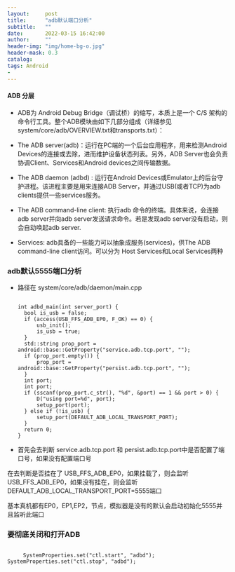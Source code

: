 ```yaml
---
layout:     post
title:      "adb默认端口分析"
subtitle:   ""
date:       2022-03-15 16:42:00
author:     ""
header-img: "img/home-bg-o.jpg"
header-mask: 0.3
catalog:
tags: Android
-
---
```


#### ADB 分层

- ADB为 Android Debug Bridge（调试桥）的缩写，本质上是一个 C/S
  架构的命令行工具。整个ADB模块由如下几部分组成（详细参见system/core/adb/OVERVIEW.txt和transports.txt）：

- The ADB server(adb)：运行在PC端的一个后台应用程序，用来检测Android Devices的连接或去除，进而维护设备状态列表。另外，ADB Server也会负责协调Client、Services和Android
  devices之间传输数据。
- The ADB daemon (adbd) : 运行在Android Devices或Emulator上的后台守护进程。该进程主要是用来连接ADB Server，并通过USB(或者TCP)为adb
  clients提供一些services服务。
- The ADB command-line client: 执行adb 命令的终端。具体来说，会连接adb server并向adb server发送请求命令。若是发现adb server没有启动，则会自动唤起adb server.
- Services: adb具备的一些能力可以抽象成服务(services)，供The ADB command-line client访问。可以分为 Host Services和Local Services两种

### adb默认5555端口分析

- 路径在 system/core/adb/daemon/main.cpp

  ```
  
  int adbd_main(int server_port) {
    bool is_usb = false;
    if (access(USB_FFS_ADB_EP0, F_OK) == 0) {
        usb_init();
        is_usb = true;
    }
    std::string prop_port = android::base::GetProperty("service.adb.tcp.port", "");
    if (prop_port.empty()) {
        prop_port = android::base::GetProperty("persist.adb.tcp.port", "");
    }
    int port;
    int port;
    if (sscanf(prop_port.c_str(), "%d", &port) == 1 && port > 0) {
        D("using port=%d", port);
        setup_port(port);
    } else if (!is_usb) {
        setup_port(DEFAULT_ADB_LOCAL_TRANSPORT_PORT);
    }
    return 0;
  }   

  ```   


- 首先会去判断 service.adb.tcp.port 和 persist.adb.tcp.port中是否配置了端口号，如果没有配置端口号

在去判断是否挂在了 USB_FFS_ADB_EP0，如果挂载了，则会监听 USB_FFS_ADB_EP0，如果没有挂在，则会监听 DEFAULT_ADB_LOCAL_TRANSPORT_PORT=5555端口

基本真机都有EP0，EP1,EP2，节点，模拟器是没有的默认会启动初始化5555并且监听此端口

### 要彻底关闭和打开ADB

  ```
  
       SystemProperties.set("ctl.start", "adbd");    SystemProperties.set("ctl.stop", "adbd");


  ```

